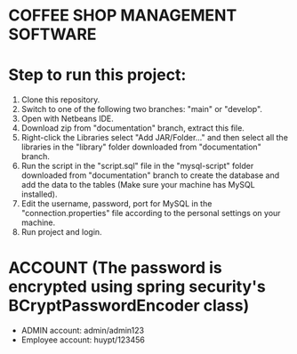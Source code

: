 # COFFEE SHOP MANAGEMENT SOFTWARE

# Step to run this project:
1. Clone this repository.
2. Switch to one of the following two branches: "main" or "develop".
3. Open with Netbeans IDE.
4. Download zip from "documentation" branch, extract this file.
5. Right-click the Libraries select "Add JAR/Folder..." and then select all the libraries in the "library" folder downloaded from "documentation" branch.
6. Run the script in the "script.sql" file in the "mysql-script" folder downloaded from "documentation" branch to create the database and add the data to the tables (Make sure your machine has MySQL installed).
7. Edit the username, password, port for MySQL in the "connection.properties" file according to the personal settings on your machine.
8. Run project and login.

# ACCOUNT (The password is encrypted using spring security's BCryptPasswordEncoder class)
- ADMIN account: admin/admin123
- Employee account: huypt/123456
